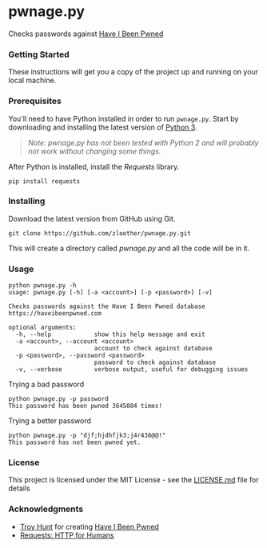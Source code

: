 # pwnage.py
Checks passwords against [Have I Been Pwned](https://haveibeenpwned.com/)

### Getting Started
These instructions will get you a copy of the project up and running on your local machine.

### Prerequisites
You'll need to have Python installed in order to run `pwnage.py`. Start by downloading and installing the latest version of [Python 3](https://www.python.org/downloads/).
> *Note: pwnage.py has not been tested with Python 2 and will probably not work without changing some things.*

After Python is installed, install the *Requests* library.
```
pip install requests
```

### Installing
Download the latest version from GitHub using Git.
```
git clone https://github.com/zloether/pwnage.py.git
```
This will create a directory called *pwnage.py* and all the code will be in it.

### Usage
```
python pwnage.py -h
usage: pwnage.py [-h] [-a <account>] [-p <password>] [-v]

Checks passwords against the Have I Been Pwned database
https://haveibeenpwned.com

optional arguments:
  -h, --help            show this help message and exit
  -a <account>, --account <account>
                        account to check against database
  -p <password>, --password <password>
                        password to check against database
  -v, --verbose         verbose output, useful for debugging issues
```

Trying a bad password
```
python pwnage.py -p password
This password has been pwned 3645804 times!
```

Trying a better password
```
python pwnage.py -p "djf;hjdhfjk3;j4r436@@!"
This password has not been pwned yet.
```

### License

This project is licensed under the MIT License - see the [LICENSE.md](LICENSE) file for details

### Acknowledgments

* [Troy Hunt](https://www.troyhunt.com/) for creating [Have I Been Pwned](https://haveibeenpwned.com/)
* [Requests: HTTP for Humans](python-requests.org/)


